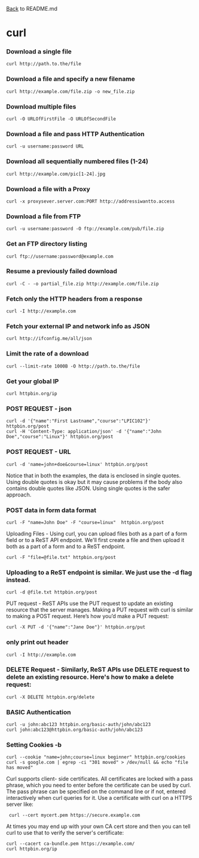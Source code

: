 [Back](README.md) to README.md

# curl

### Download a single file
```
curl http://path.to.the/file
```

### Download a file and specify a new filename
```
curl http://example.com/file.zip -o new_file.zip
```

### Download multiple files
```
curl -O URLOfFirstFile -O URLOfSecondFile
```

### Download a file and pass HTTP Authentication
```
curl -u username:password URL
```

### Download all sequentially numbered files (1-24)
```
curl http://example.com/pic[1-24].jpg
```

### Download a file with a Proxy
```
curl -x proxysever.server.com:PORT http://addressiwantto.access
```

### Download a file from FTP
```
curl -u username:password -O ftp://example.com/pub/file.zip
```

### Get an FTP directory listing
```
curl ftp://username:password@example.com
```

### Resume a previously failed download
```
curl -C - -o partial_file.zip http://example.com/file.zip
```

### Fetch only the HTTP headers from a response
```
curl -I http://example.com
```

### Fetch your external IP and network info as JSON
```
curl http://ifconfig.me/all/json
```

### Limit the rate of a download
```
curl --limit-rate 1000B -O http://path.to.the/file
```

### Get your global IP
```
curl httpbin.org/ip
```

### POST REQUEST - json
```
curl -d '{"name":"First Lastname","course":"LPIC102"}' httpbin.org/post
curl -H 'Content-Type: application/json' -d '{"name":"John Doe","course":"Linux"}' httpbin.org/post
```

### POST REQUEST - URL
```
curl -d 'name=john+doe&course=linux' httpbin.org/post
```

Notice that in both the examples, the data is enclosed in single quotes. Using double quotes is okay but it may cause problems if the body also contains double quotes like JSON. Using single quotes is the safer approach.

### POST data in form data format
```
curl -F "name=John Doe" -F "course=linux"  httpbin.org/post
```

Uploading Files - Using curl, you can upload files both as a part of a form field or to a ReST API endpoint. We'll first create a file and then upload it both as a part of a form and to a ReST endpoint.
```
curl -F "file=@file.txt" httpbin.org/post
```

### Uploading to a ReST endpoint is similar. We just use the -d flag instead.
```
curl -d @file.txt httpbin.org/post
```

PUT request - ReST APIs use the PUT request to update an existing resource that the server manages. Making a PUT request with curl is similar to making a POST request. Here’s how you’d make a PUT request:
```
curl -X PUT -d '{"name":"Jane Doe"}' httpbin.org/put
```

### only print out header
```
curl -I http://example.com
```

### DELETE Request - Similarly, ReST APIs use DELETE request to delete an existing resource. Here's how to make a delete request:
```
curl -X DELETE httpbin.org/delete
```

### BASIC Authentication
```
curl -u john:abc123 httpbin.org/basic-auth/john/abc123
curl john:abc123@httpbin.org/basic-auth/john/abc123
```

### Setting Cookies -b
```
curl --cookie "name=john;course=linux beginner" httpbin.org/cookies
curl -s google.com | egrep -ci "301 moved" > /dev/null && echo "file has moved"
```

Curl supports client- side certificates. All certificates are locked with a pass phrase, which you need to enter before the certificate can be used by curl. The pass phrase can be specified on the command line or if not, entered interactively when curl queries for it. Use a certificate with curl on a HTTPS server like:
```
 curl --cert mycert.pem https://secure.example.com
```

At times you may end up with your own CA cert store and then you can tell curl to use that to verify the server's certificate:
```
curl --cacert ca-bundle.pem https://example.com/
curl httpbin.org/ip 
```

